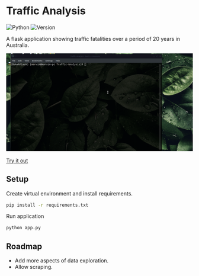 # Traffic Analysis

![Python](https://img.shields.io/badge/Python-3.7-lightgreen)   ![Version](https://img.shields.io/badge/Version-2.0-orange)

A flask application showing traffic fatalities over a period of 20 years in Australia.

![Demo](demo/traffic_analysis.gif)

[Try it out](https://traffic-analysis-display.herokuapp.com/?item_for_compare=Year)

## Setup

Create virtual environment and install requirements.
```bash
pip install -r requirements.txt
```

Run application
```bash
python app.py
```

## Roadmap

- Add more aspects of data exploration.
- Allow scraping.
